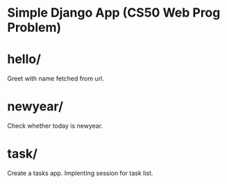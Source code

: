 # Simple Django App (CS50 Web Prog Problem)

# hello/
Greet with name fetched from url.

# newyear/
Check whether today is newyear.
 
# task/
Create a tasks app. Implenting session for task list. 
